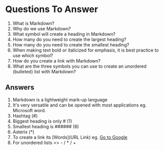 # Questions To Answer

1. What is Markdown?
2. Why do we use Markdown?
3. What symbol will create a heading in Markdown?
4. How many do you need to create the largest heading?
5. How many do you need to create the smallest heading?
6. When making text bold or italicized for emphasis, it is best practice to use which symbol?
7. How do you create a link with Markdown?
8. What are the three symbols you can use to create an unordered (bulleted) list with Markdown?

## Answers

1. Markdown is a lightweight mark-up language
2. It's very versatile and can be opened with most applications eg. Microsoft word.
3. Hashtag (#)
4. Biggest heading is only # (1)
5. Smallest heading is ###### (6)
6. Asterix (*)
7. To create a link its [Words](URL Link) eg. [Go to Google](google.com)
8. For unordered lists >> - / * / +
